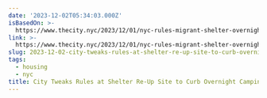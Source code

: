 ```yaml
---
date: '2023-12-02T05:34:03.000Z'
isBasedOn: >-
  https://www.thecity.nyc/2023/12/01/nyc-rules-migrant-shelter-overnight-camping/
link: >-
  https://www.thecity.nyc/2023/12/01/nyc-rules-migrant-shelter-overnight-camping/
slug: 2023-12-02-city-tweaks-rules-at-shelter-re-up-site-to-curb-overnight-camping
tags:
  - housing
  - nyc
title: City Tweaks Rules at Shelter Re-Up Site to Curb Overnight Camping
---
```


